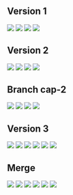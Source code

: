 
## Version 1

![](img/v1-4-git-commit-tree-snapshot.png)
![](img/v1-4-git-commit-refs.png)
![](img/v1-4-git-commit-tree-refs.png)
![](img/v1-4-git-commit-object.png)

## Version 2

![](img/v2-3-git-commit-tree-snapshot.png)
![](img/v2-3-git-commit-refs.png)
![](img/v2-3-git-commit-tree-refs.png)
![](img/v2-3-git-commit-object.png)

## Branch cap-2

![](img/b1-git-branch-cap-2-refs.png)
![](img/b1-git-branch-cap-2-tree-snapshot.png)
![](img/b1-git-branch-cap-2-tree-refs.png)
![](img/b1-git-branch-cap-2-object.png)

## Version 3

![](img/v3-1-git-edit-refs.png)
![](img/v3-2-git-add-refs.png)
![](img/v3-3-git-commit-refs.png)
![](img/v3-3-git-commit-tree-snapshot.png)
![](img/v3-3-git-commit-tree-refs.png)
![](img/v3-3-git-commit-object.png)

## Merge

![](img/b2-git-branch-master-tree-snapshot.png)
![](img/b2-git-branch-master-tree.png)
![](img/b2-git-branch-master-object.png)
![](img/m1-git-merge-tree-snapshot.png)
![](img/m1-git-merge-tree-refs.png)
![](img/m1-git-merge-object.png)
